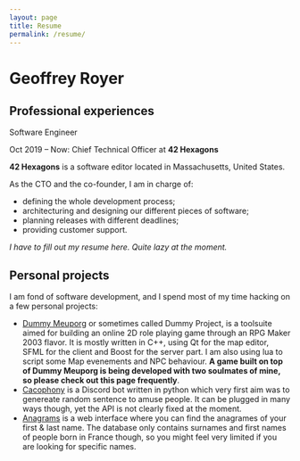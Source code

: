 ```yaml
---
layout: page
title: Resume
permalink: /resume/
---
```


# Geoffrey Royer

## Professional experiences

Software Engineer

Oct 2019 – Now: Chief Technical Officer at **42 Hexagons**

**42 Hexagons** is a software editor located in Massachusetts, United States.

As the CTO and the co-founder, I am in charge of:

  * defining the whole development process;
  * architecturing and designing our different pieces of software;
  * planning releases with different deadlines;
  * providing customer support.

*I have to fill out my resume here. Quite lazy at the moment.*


## Personal projects

I am fond of software development, and I spend most of my time hacking on a
few personal projects:

  * [Dummy Meuporg](https://github.com/dummymeuporg) or sometimes called Dummy
  Project, is a toolsuite aimed for building an online 2D role playing game
  through an RPG Maker 2003 flavor. It is mostly written in C++, using Qt
  for the map editor, SFML for the client and Boost for the server part. I am
  also using lua to script some Map evenements and NPC behaviour. **A game
  built on top of Dummy Meuporg is being developed with two soulmates of
  mine, so please check out this page frequently**.
  * [Cacophony](https://github.com/cacophony-discord) is a Discord bot written
  in python which very first aim was to genereate random sentence to amuse
  people. It can be plugged in many ways though, yet the API is not clearly
  fixed at the moment.
  * [Anagrams](https://ge0-anagram.herokuapp.com/) is a web interface where you
  can find the anagrames of your first & last name. The database only contains
  surnames and first names of people born in France though, so you might feel
  very limited if you are looking for specific names.